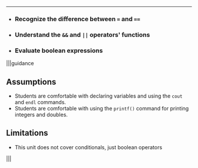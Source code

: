 ---

* ### Recognize the difference between `=` and `==`
* ### Understand the `&&` and `||` operators' functions
* ### Evaluate boolean expressions

|||guidance
## Assumptions
* Students are comfortable with declaring variables and using the `cout` and `endl` commands.
* Students are comfortable with using the `printf()` command for printing integers and doubles.

## Limitations
* This unit does not cover conditionals, just boolean operators

|||
